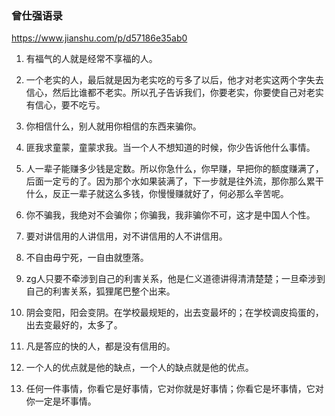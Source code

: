 ### 曾仕强语录
https://www.jianshu.com/p/d57186e35ab0

1. 有福气的人就是经常不享福的人。

2. 一个老实的人，最后就是因为老实吃的亏多了以后，他才对老实这两个字失去信心，然后比谁都不老实。所以孔子告诉我们，你要老实，你要使自己对老实有信心，要不吃亏。

3. 你相信什么，别人就用你相信的东西来骗你。

4. 匪我求童蒙，童蒙求我。当一个人不想知道的时候，你少告诉他什么事情。

5. 人一辈子能赚多少钱是定数。所以你急什么，你早赚，早把你的额度赚满了，后面一定亏的了。因为那个水如果装满了，下一步就是往外流，那你那么累干什么，反正一辈子就这么多钱，你慢慢赚就好了，何必那么辛苦呢。

6. 你不骗我，我绝对不会骗你；你骗我，我非骗你不可，这才是中国人个性。

7. 要对讲信用的人讲信用，对不讲信用的人不讲信用。

8. 不自由毋宁死，一自由就堕落。

9. zg人只要不牵涉到自己的利害关系，他是仁义道德讲得清清楚楚；一旦牵涉到自己的利害关系，狐狸尾巴整个出来。

10. 阴会变阳，阳会变阴。在学校最规矩的，出去变最坏的；在学校调皮捣蛋的，出去变最好的，太多了。

11. 凡是答应的快的人，都是没有信用的。

12. 一个人的优点就是他的缺点，一个人的缺点就是他的优点。

13. 任何一件事情，你看它是好事情，它对你就是好事情；你看它是坏事情，它对你一定是坏事情。
